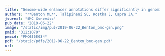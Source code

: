 ```yaml
---
title: "Genome-wide enhancer annotations differ significantly in genomic distribution, evolution, and function"
authors: "**Benton ML**, Talipineni SC, Kostka D, Capra JA."
journal: "BMC Genomics"
pub_date: "2019-06-22"
image: "/static/img/pub/2019-06-22_Benton_bmc-gen.png"
pmid: "31221079"
pmcid: "PMC6585034"
pdf: "/static/pdfs/2019-06-22_Benton_bmc-gen.pdf"
url: 
---
```

